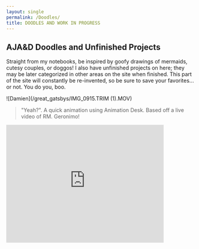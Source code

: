 ```yaml
---
layout: single
permalink: /Doodles/
title: DOODLES AND WORK IN PROGRESS
---
```

## AJA&D Doodles and Unfinished Projects
Straight from my notebooks, be inspired by goofy drawings of mermaids, cutesy couples, or doggos! I also have unfinished projects on here; they may be later categorized in other areas on the site when finished. This part of the site will constantly be re-invented, so be sure to save your favorites... or not. You do you, boo.


![Damien](/great_gatsbys/IMG_0915.TRIM (1).MOV)
> "Yeah?". A quick animation using Animation Desk. Based off a live video of RM. Geronimo!

<iframe width="420" height="315" src="https://photos.app.goo.gl/W3DqKYQpkgeLvclW2" frameborder="0" allowfullscreen></iframe>
